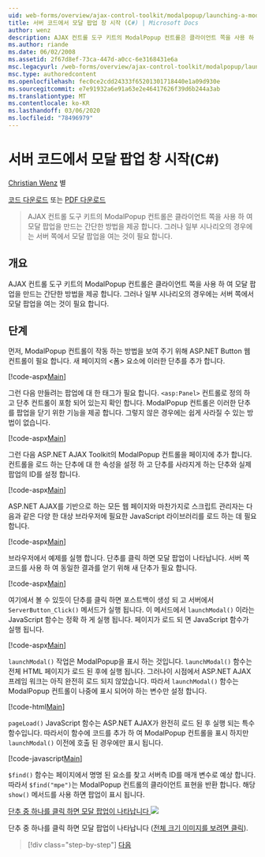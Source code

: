 ```yaml
---
uid: web-forms/overview/ajax-control-toolkit/modalpopup/launching-a-modal-popup-window-from-server-code-cs
title: 서버 코드에서 모달 팝업 창 시작 (C#) | Microsoft Docs
author: wenz
description: AJAX 컨트롤 도구 키트의 ModalPopup 컨트롤은 클라이언트 쪽을 사용 하 여 모달 팝업을 만드는 간단한 방법을 제공 합니다. 그러나 일부 시나리오에서는
ms.author: riande
ms.date: 06/02/2008
ms.assetid: 2f67d8ef-73ca-447d-a0cc-6e3168431e6a
msc.legacyurl: /web-forms/overview/ajax-control-toolkit/modalpopup/launching-a-modal-popup-window-from-server-code-cs
msc.type: authoredcontent
ms.openlocfilehash: fec0ce2cdd24333f65201301718440e1a09d930e
ms.sourcegitcommit: e7e91932a6e91a63e2e46417626f39d6b244a3ab
ms.translationtype: MT
ms.contentlocale: ko-KR
ms.lasthandoff: 03/06/2020
ms.locfileid: "78496979"
---
```

# <a name="launching-a-modal-popup-window-from-server-code-c"></a>서버 코드에서 모달 팝업 창 시작(C#)

[Christian Wenz](https://github.com/wenz) 별

[코드 다운로드](https://download.microsoft.com/download/2/4/0/24052038-f942-4336-905b-b60ae56f0dd5/ModalPopup1.cs.zip) 또는 [PDF 다운로드](https://download.microsoft.com/download/b/6/a/b6ae89ee-df69-4c87-9bfb-ad1eb2b23373/modalpopup1CS.pdf)

> AJAX 컨트롤 도구 키트의 ModalPopup 컨트롤은 클라이언트 쪽을 사용 하 여 모달 팝업을 만드는 간단한 방법을 제공 합니다. 그러나 일부 시나리오의 경우에는 서버 쪽에서 모달 팝업을 여는 것이 필요 합니다.

## <a name="overview"></a>개요

AJAX 컨트롤 도구 키트의 ModalPopup 컨트롤은 클라이언트 쪽을 사용 하 여 모달 팝업을 만드는 간단한 방법을 제공 합니다. 그러나 일부 시나리오의 경우에는 서버 쪽에서 모달 팝업을 여는 것이 필요 합니다.

## <a name="steps"></a>단계

먼저, ModalPopup 컨트롤이 작동 하는 방법을 보여 주기 위해 ASP.NET Button 웹 컨트롤이 필요 합니다. 새 페이지의 &lt;폼&gt; 요소에 이러한 단추를 추가 합니다.

[!code-aspx[Main](launching-a-modal-popup-window-from-server-code-cs/samples/sample1.aspx)]

그런 다음 만들려는 팝업에 대 한 태그가 필요 합니다. `<asp:Panel>` 컨트롤로 정의 하 고 단추 컨트롤이 포함 되어 있는지 확인 합니다. ModalPopup 컨트롤은 이러한 단추를 팝업을 닫기 위한 기능을 제공 합니다. 그렇지 않은 경우에는 쉽게 사라질 수 있는 방법이 없습니다.

[!code-aspx[Main](launching-a-modal-popup-window-from-server-code-cs/samples/sample2.aspx)]

그런 다음 ASP.NET AJAX Toolkit의 ModalPopup 컨트롤을 페이지에 추가 합니다. 컨트롤을 로드 하는 단추에 대 한 속성을 설정 하 고 단추를 사라지게 하는 단추와 실제 팝업의 ID를 설정 합니다.

[!code-aspx[Main](launching-a-modal-popup-window-from-server-code-cs/samples/sample3.aspx)]

ASP.NET AJAX를 기반으로 하는 모든 웹 페이지와 마찬가지로 스크립트 관리자는 다음과 같은 다양 한 대상 브라우저에 필요한 JavaScript 라이브러리를 로드 하는 데 필요 합니다.

[!code-aspx[Main](launching-a-modal-popup-window-from-server-code-cs/samples/sample4.aspx)]

브라우저에서 예제를 실행 합니다. 단추를 클릭 하면 모달 팝업이 나타납니다. 서버 쪽 코드를 사용 하 여 동일한 결과를 얻기 위해 새 단추가 필요 합니다.

[!code-aspx[Main](launching-a-modal-popup-window-from-server-code-cs/samples/sample5.aspx)]

여기에서 볼 수 있듯이 단추를 클릭 하면 포스트백이 생성 되 고 서버에서 `ServerButton_Click()` 메서드가 실행 됩니다. 이 메서드에서 `launchModal()` 이라는 JavaScript 함수는 정확 하 게 실행 됩니다. 페이지가 로드 되 면 JavaScript 함수가 실행 됩니다.

[!code-aspx[Main](launching-a-modal-popup-window-from-server-code-cs/samples/sample6.aspx)]

`launchModal()` 작업은 ModalPopup을 표시 하는 것입니다. `launchModal()` 함수는 전체 HTML 페이지가 로드 된 후에 실행 됩니다. 그러나이 시점에서 ASP.NET AJAX 프레임 워크는 아직 완전히 로드 되지 않았습니다. 따라서 `launchModal()` 함수는 ModalPopup 컨트롤이 나중에 표시 되어야 하는 변수만 설정 합니다.

[!code-html[Main](launching-a-modal-popup-window-from-server-code-cs/samples/sample7.html)]

`pageLoad()` JavaScript 함수는 ASP.NET AJAX가 완전히 로드 된 후 실행 되는 특수 함수입니다. 따라서이 함수에 코드를 추가 하 여 ModalPopup 컨트롤을 표시 하지만 `launchModal()` 이전에 호출 된 경우에만 표시 됩니다.

[!code-javascript[Main](launching-a-modal-popup-window-from-server-code-cs/samples/sample8.js)]

`$find()` 함수는 페이지에서 명명 된 요소를 찾고 서버측 ID를 매개 변수로 예상 합니다. 따라서 `$find("mpe")`는 ModalPopup 컨트롤의 클라이언트 표현을 반환 합니다. 해당 `show()` 메서드를 사용 하면 팝업이 표시 됩니다.

[단추 중 하나를 클릭 하면 모달 팝업이 나타납니다 ![](launching-a-modal-popup-window-from-server-code-cs/_static/image2.png)](launching-a-modal-popup-window-from-server-code-cs/_static/image1.png)

단추 중 하나를 클릭 하면 모달 팝업이 나타납니다 ([전체 크기 이미지를 보려면 클릭](launching-a-modal-popup-window-from-server-code-cs/_static/image3.png)).

> [!div class="step-by-step"]
> [다음](using-modalpopup-with-a-repeater-control-cs.md)
